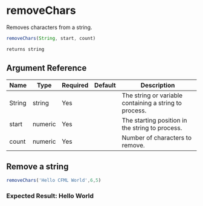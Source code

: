 # removeChars

 Removes characters from a string.

```javascript
removeChars(String, start, count)
```

```javascript
returns string
```

## Argument Reference

| Name | Type | Required | Default | Description |
| --- | --- | --- | --- | --- |
| String | string | Yes |  | The string or variable containing a string to process. |
| start | numeric | Yes |  | The starting position in the string to process. |
| count | numeric | Yes |  | Number of characters to remove. |

## Remove a string

```javascript
removeChars('Hello CFML World',6,5)
```

### Expected Result: Hello World
